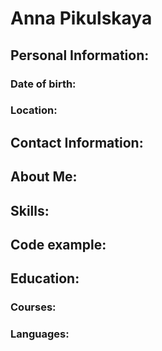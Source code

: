 # Anna Pikulskaya
## Personal Information:
### Date of birth:
### Location:
## Contact Information:
## About Me:
## Skills: 
## Code example:
## Education: 
###  Courses:
### Languages: 
